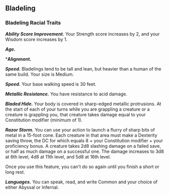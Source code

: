 ## Bladeling

### Bladeling Racial Traits

***Ability Score Improvement.***  Your Strength score increases by 2, and your Wisdom score increases by 1.

***Age.***

***Alignment.**

***Speed.***  Bladelings tend to be tall and lean, but heavier than a human of the same build.  Your size is Medium.

***Speed.***  Your base walking speed is 30 feet.

***Metallic Resistance.***  You have resistance to acid damage.

***Bladed Hide.***  Your body is covered in sharp-edged metallic protrusions.  At the start of each of your turns while you are grappling a creature or a creature is grappling you, that creature takes damage equal to your Constitution modifier (minimum of 1).

***Razor Storm.***  You can use your action to launch a flurry of sharp bits of metal in a 15-foot cone.  Each creature in that area must make a Dexterity saving throw, the DC for which equals 8 + your Constitution modifier + your proficiency bonus.  A creature takes 2d8 slashing damage on a failed save, or half as much damage on a successful one.  The damage increases to 3d8 at 6th level, 4d8 at 11th level, and 5d8 at 16th level.

Once you use this feature, you can't do so again until you finish a short or long rest.

***Languages.***  You can speak, read, and write Common and your choice of either Abyssal or Infernal.
